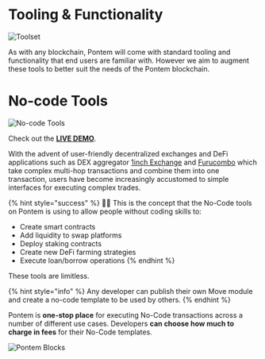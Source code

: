 # Tooling & Functionality

![Toolset](/assets/illustrations/tooling.png "Toolset")

As with any blockchain, Pontem will come with standard tooling and functionality that end users are familiar with. However we aim to augment these tools to better suit the needs of the Pontem blockchain.

# No-code Tools

![No-code Tools](/assets/illustrations/no_code.png "No-code Tools")

Check out the **[LIVE DEMO](https://www.figma.com/proto/Kx0rTu2qMYJVkWiGK9b5iK/Pontem-Blocks-Public-Prototype?node-id=2079%3A13295&viewport=659%2C252%2C0.033419206738471985&scaling=scale-down)**.

With the advent of user-friendly decentralized exchanges and DeFi applications such as DEX aggregator [1inch Exchange](https://1inch.exchange/) and [Furucombo](https://furucombo.app/) which take complex multi-hop transactions and combine them into one transaction, users have become increasingly accustomed to simple interfaces for executing complex trades.

{% hint style="success" %}
🧙‍♂️ This is the concept that the No-Code tools on Pontem is using to allow people without coding skills to:

* Create smart contracts
* Add liquidity to swap platforms
* Deploy staking contracts
* Create new DeFi farming strategies
* Execute loan/borrow operations
{% endhint %}

These tools are limitless. 

{% hint style="info" %}
Any developer can publish their own Move module and create a no-code template to be used by others.
{% endhint %}

Pontem is **one-stop place** for executing No-Code transactions across a number of different use cases. Developers **can choose how much to charge in fees** for their No-Code templates.

![Pontem Blocks](/assets/illustrations/add_block.png "Pontem Blocks")
